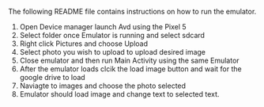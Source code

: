 The following README file contains instructions on how to run the emulator.
1. Open Device manager launch Avd using the Pixel 5
2. Select folder once Emulator is running and select sdcard
3. Right click Pictures and choose Upload
4. Select photo you wish to upload to upload desired image
5. Close emulator and then run Main Activity using the same Emulator
6. After the emulator loads clcik the load image button and wait for the google drive to load
7. Naviagte to images and choose the photo selected
8. Emulator should load image and change text to selected text.
